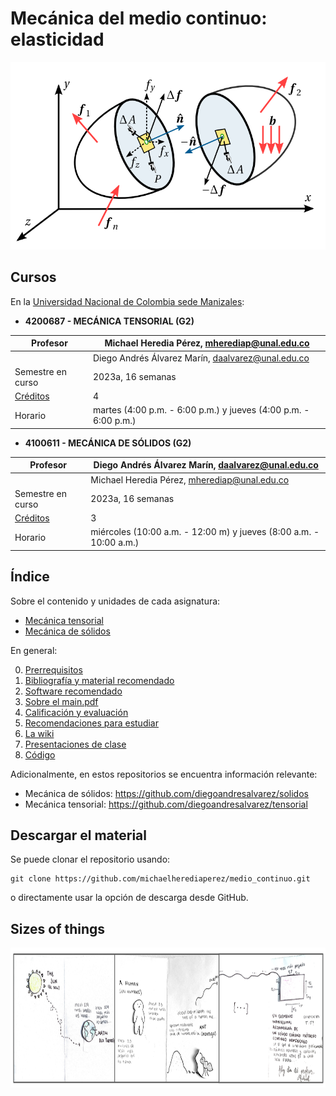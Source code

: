 # Mecánica del medio continuo: elasticidad

<p align="center">
 <img width="600" height="300" src="figs/main_punto.png">
</p>


## Cursos

En la [Universidad Nacional de Colombia sede Manizales](https://www.manizales.unal.edu.co/):

- **4200687 - MECÁNICA TENSORIAL (G2)**

| Profesor                          | Michael Heredia Pérez, [mherediap@unal.edu.co](mherediap@unal.edu.co)       |
| ---                               | ---                                                                         |
|                                   | Diego Andrés Álvarez Marín, [daalvarez@unal.edu.co](daalvarez@unal.edu.co)  |
| Semestre en curso                 | 2023a, 16 semanas                                                           |
| [Créditos](informacion/credito.md)| 4                                                                           |
| Horario                           | martes (4:00 p.m. - 6:00 p.m.) y jueves (4:00 p.m. - 6:00 p.m.)             |


- **4100611 - MECÁNICA DE SÓLIDOS (G2)**

| Profesor                          | Diego Andrés Álvarez Marín, [daalvarez@unal.edu.co](daalvarez@unal.edu.co)  |
| ---                               | ---                                                                         |
|                                   | Michael Heredia Pérez, [mherediap@unal.edu.co](mherediap@unal.edu.co)       |
| Semestre en curso                 | 2023a, 16 semanas                                                           |
| [Créditos](informacion/credito.md)| 3                                                                           |
| Horario                           | miércoles (10:00 a.m. - 12:00 m) y jueves (8:00 a.m. - 10:00 a.m.)          |


## Índice

Sobre el contenido y unidades de cada asignatura:

- [Mecánica tensorial](informacion/a_contenido_tensorial.md)
- [Mecánica de sólidos](informacion/b_contenido_solidos.md)

En general:

00. [Prerrequisitos](informacion/00_prerrequisitos.md)
01. [Bibliografía y material recomendado](informacion/01_bibliografia_material.md)
02. [Software recomendado](informacion/02_software_recomendado.md)
03. [Sobre el main.pdf](informacion/03_sobre_el_main.md)
04. [Calificación y evaluación](informacion/04_calificacion.md)
05. [Recomendaciones para estudiar](informacion/05_guia_estudio.md)
06. [La wiki](informacion/06_la_wiki.md)
07. [Presentaciones de clase](documentos/readme.md)
18. [Código](codigos/readme.md)

Adicionalmente, en estos repositorios se encuentra información relevante:

* Mecánica de sólidos: <https://github.com/diegoandresalvarez/solidos>
* Mecánica tensorial: <https://github.com/diegoandresalvarez/tensorial>

## Descargar el material

Se puede clonar el repositorio usando:

    git clone https://github.com/michaelherediaperez/medio_continuo.git

o directamente usar la opción de descarga desde GitHub.

## Sizes of things

<p align="center">
 <img width="933" height="224" src="figs/sizes-of-things.png">
</p>

